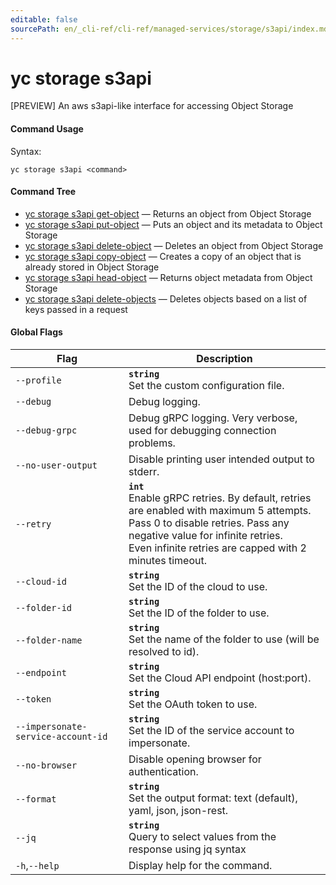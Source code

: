 ```yaml
---
editable: false
sourcePath: en/_cli-ref/cli-ref/managed-services/storage/s3api/index.md
---
```


# yc storage s3api

[PREVIEW] An aws s3api-like interface for accessing Object Storage

#### Command Usage

Syntax: 

`yc storage s3api <command>`

#### Command Tree

- [yc storage s3api get-object](get-object.md) — Returns an object from Object Storage
- [yc storage s3api put-object](put-object.md) — Puts an object and its metadata to Object Storage
- [yc storage s3api delete-object](delete-object.md) — Deletes an object from Object Storage
- [yc storage s3api copy-object](copy-object.md) — Creates a copy of an object that is already stored in Object Storage
- [yc storage s3api head-object](head-object.md) — Returns object metadata from Object Storage
- [yc storage s3api delete-objects](delete-objects.md) — Deletes objects based on a list of keys passed in a request

#### Global Flags

| Flag | Description |
|----|----|
|`--profile`|<b>`string`</b><br/>Set the custom configuration file.|
|`--debug`|Debug logging.|
|`--debug-grpc`|Debug gRPC logging. Very verbose, used for debugging connection problems.|
|`--no-user-output`|Disable printing user intended output to stderr.|
|`--retry`|<b>`int`</b><br/>Enable gRPC retries. By default, retries are enabled with maximum 5 attempts.<br/>Pass 0 to disable retries. Pass any negative value for infinite retries.<br/>Even infinite retries are capped with 2 minutes timeout.|
|`--cloud-id`|<b>`string`</b><br/>Set the ID of the cloud to use.|
|`--folder-id`|<b>`string`</b><br/>Set the ID of the folder to use.|
|`--folder-name`|<b>`string`</b><br/>Set the name of the folder to use (will be resolved to id).|
|`--endpoint`|<b>`string`</b><br/>Set the Cloud API endpoint (host:port).|
|`--token`|<b>`string`</b><br/>Set the OAuth token to use.|
|`--impersonate-service-account-id`|<b>`string`</b><br/>Set the ID of the service account to impersonate.|
|`--no-browser`|Disable opening browser for authentication.|
|`--format`|<b>`string`</b><br/>Set the output format: text (default), yaml, json, json-rest.|
|`--jq`|<b>`string`</b><br/>Query to select values from the response using jq syntax|
|`-h`,`--help`|Display help for the command.|
